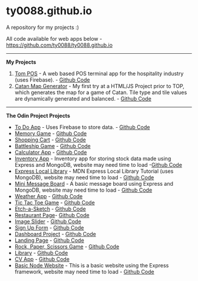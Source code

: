 # ty0088.github.io

A repository for my projects :)

All code available for web apps below - https://github.com/ty0088/ty0088.github.io

<hr>

<strong>My Projects</strong>
<ol>
  <li><a href="https://ty0088.github.io/tom-pos/">Tom POS</a> - A web based POS terminal app for the hospitality industry (uses Firebase).  - <a href="https://github.com/ty0088/ty0088.github.io/tree/main/tom-pos">Github Code</a></li>
  <li><a href="https://ty0088.github.io/catan_map_generator">Catan Map Generator</a> - My first try at a HTML/JS Project prior to TOP, which generates the map for a game of Catan. Tile type and tile values are dynamically generated and balanced. - <a href="https://github.com/ty0088/ty0088.github.io/tree/main/catan_map_generator">Github Code</a></li>
</ol>

<hr>

<strong>The Odin Project Projects</strong>
<ul>
  <li><a href="https://top-to-do-d45c1.web.app/">To Do App</a> - Uses Firebase to store data. - <a href="https://github.com/ty0088/ty0088.github.io/tree/main/todo-Firebase">Github Code</a></li>

  <li><a href="https://ty0088.github.io/memory_game/">Memory Game</a> - <a href="https://github.com/ty0088/ty0088.github.io/tree/main/memory_game">Github Code</a></li>

  <li><a href="https://ty0088.github.io/shopping_cart/">Shopping Cart</a> - <a href="https://github.com/ty0088/ty0088.github.io/tree/main/shopping_cart">Github Code</a></li>

  <li><a href="https://ty0088.github.io/battleship/">Battleship Game</a> - <a href="https://github.com/ty0088/ty0088.github.io/tree/main/battleship">Github Code</a></li>
  
  <li><a href="https://ty0088.github.io/calculator/">Calculator App</a> - <a href="https://github.com/ty0088/ty0088.github.io/tree/main/calculator">Github Code</a></li>
  
 <li><a href="https://Inventory-App.ty0088.repl.co">Inventory App</a> - Inventory app for storing stock data made using Express and MongoDB, website may need time to load -<a href="https://github.com/ty0088/ty0088.github.io/tree/main/inventory_app">Github Code</a></li>
  
  <li><a href="https://express-local-library.ty0088.repl.co/">Express Local Library</a> - MDN Express Local Library Tutorial (uses MongoDB), website may need time to load - <a href="https://github.com/ty0088/ty0088.github.io/tree/main/express-locallibrary">Github Code</a></li>

  <li><a href="https://mini-message-board.ty0088.repl.co/">Mini Message Board</a> - A basic message board using Express and MongoDB, website may need time to load - <a href="https://github.com/ty0088/ty0088.github.io/tree/main/mini_message_board">Github Code</a></li>

  <li><a href="https://ty0088.github.io/weather_app/">Weather App</a> - <a href="https://github.com/ty0088/ty0088.github.io/tree/main/weather_app">Github Code</a></li>

  <li><a href="https://ty0088.github.io/tic_tac_toe/">Tic Tac Toe Game</a> - <a href="https://github.com/ty0088/ty0088.github.io/tree/main/tic_tac_toe">Github Code</a></li>
  
  <li><a href="https://ty0088.github.io/etch-a-sketch/">Etch-a-Sketch</a> - <a href="https://github.com/ty0088/ty0088.github.io/tree/main/etch-a-sketch">Github Code</a></li>
  
  <li><a href="https://ty0088.github.io/restaurant_page/">Restaurant Page</a>- <a href="https://github.com/ty0088/ty0088.github.io/tree/main/restaurant_page">Github Code</a></li>

 <li><a href="https://ty0088.github.io/image_slider/">Image Slider</a> - <a href="https://github.com/ty0088/ty0088.github.io/tree/main/image_slider">Github Code</a></li>

  <li><a href="https://ty0088.github.io/sign_up_form/">Sign Up Form</a> - <a href="https://github.com/ty0088/ty0088.github.io/tree/main/sign_up_form">Github Code</a></li>

  <li><a href="https://ty0088.github.io/dashboard_project/">Dashboard Project</a> - <a href="https://github.com/ty0088/ty0088.github.io/tree/main/dashboard_project">Github Code</a></li>

  <li><a href="https://ty0088.github.io/landing_page/">Landing Page</a> - <a href="https://github.com/ty0088/ty0088.github.io/tree/main/landing_page">Github Code</a></li>

  <li><a href="https://ty0088.github.io/rock_paper_scissors/">Rock, Paper, Scissors Game</a> - <a href="https://github.com/ty0088/ty0088.github.io/tree/main/rock_paper_scissors">Github Code</a></li>
  
  <li><a href="https://ty0088.github.io/library/">Library</a> - <a href="https://github.com/ty0088/ty0088.github.io/tree/main/library">Github Code</a></li>

  <li><a href="https://ty0088.github.io/cv_app_func/">CV App</a> - <a href="https://github.com/ty0088/ty0088.github.io/tree/main/cv_app_func">Github Code</a></li>

  <li><a href="https://basic-node-site.ty0088.repl.co/">Basic Node Website</a> - This is a basic website using the Express framework, website may need time to load - <a href="https://github.com/ty0088/ty0088.github.io/tree/main/basic_node_site">Github Code</a></li>
</ul>
